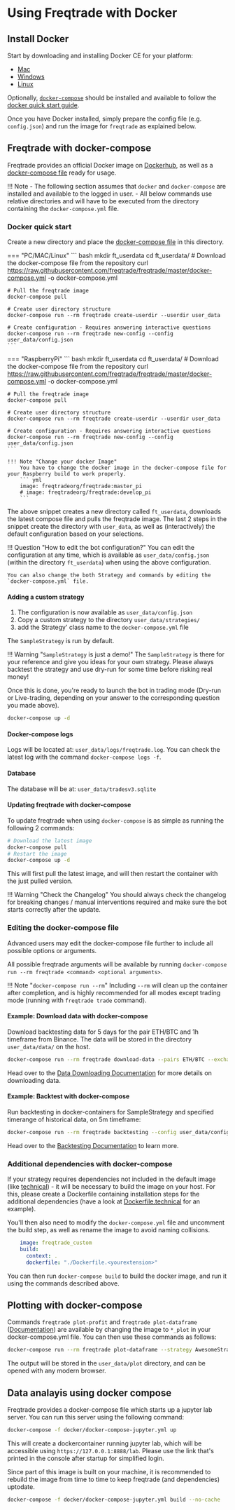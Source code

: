# Using Freqtrade with Docker

## Install Docker

Start by downloading and installing Docker CE for your platform:

* [Mac](https://docs.docker.com/docker-for-mac/install/)
* [Windows](https://docs.docker.com/docker-for-windows/install/)
* [Linux](https://docs.docker.com/install/)

Optionally, [`docker-compose`](https://docs.docker.com/compose/install/) should be installed and available to follow the [docker quick start guide](#docker-quick-start).

Once you have Docker installed, simply prepare the config file (e.g. `config.json`) and run the image for `freqtrade` as explained below.

## Freqtrade with docker-compose

Freqtrade provides an official Docker image on [Dockerhub](https://hub.docker.com/r/freqtradeorg/freqtrade/), as well as a [docker-compose file](https://github.com/freqtrade/freqtrade/blob/develop/docker-compose.yml) ready for usage.

!!! Note
    - The following section assumes that `docker` and `docker-compose` are installed and available to the logged in user.
    - All below commands use relative directories and will have to be executed from the directory containing the `docker-compose.yml` file.

### Docker quick start

Create a new directory and place the [docker-compose file](https://github.com/freqtrade/freqtrade/blob/develop/docker-compose.yml) in this directory.

=== "PC/MAC/Linux"
    ``` bash
    mkdir ft_userdata
    cd ft_userdata/
    # Download the docker-compose file from the repository
    curl https://raw.githubusercontent.com/freqtrade/freqtrade/master/docker-compose.yml -o docker-compose.yml

    # Pull the freqtrade image
    docker-compose pull

    # Create user directory structure
    docker-compose run --rm freqtrade create-userdir --userdir user_data

    # Create configuration - Requires answering interactive questions
    docker-compose run --rm freqtrade new-config --config user_data/config.json
    ```

=== "RaspberryPi"
    ``` bash
    mkdir ft_userdata
    cd ft_userdata/
    # Download the docker-compose file from the repository
    curl https://raw.githubusercontent.com/freqtrade/freqtrade/master/docker-compose.yml -o docker-compose.yml

    # Pull the freqtrade image
    docker-compose pull

    # Create user directory structure
    docker-compose run --rm freqtrade create-userdir --userdir user_data

    # Create configuration - Requires answering interactive questions
    docker-compose run --rm freqtrade new-config --config user_data/config.json
    ```

    !!! Note "Change your docker Image"
        You have to change the docker image in the docker-compose file for your Raspberry build to work properly.
        ``` yml
        image: freqtradeorg/freqtrade:master_pi
        # image: freqtradeorg/freqtrade:develop_pi
        ```

The above snippet creates a new directory called `ft_userdata`, downloads the latest compose file and pulls the freqtrade image.
The last 2 steps in the snippet create the directory with `user_data`, as well as (interactively) the default configuration based on your selections.

!!! Question "How to edit the bot configuration?"
    You can edit the configuration at any time, which is available as `user_data/config.json` (within the directory `ft_userdata`) when using the above configuration.

    You can also change the both Strategy and commands by editing the `docker-compose.yml` file.

#### Adding a custom strategy

1. The configuration is now available as `user_data/config.json`
2. Copy a custom strategy to the directory `user_data/strategies/`
3. add the Strategy' class name to the `docker-compose.yml` file

The `SampleStrategy` is run by default.

!!! Warning "`SampleStrategy` is just a demo!"
    The `SampleStrategy` is there for your reference and give you ideas for your own strategy.
    Please always backtest the strategy and use dry-run for some time before risking real money!

Once this is done, you're ready to launch the bot in trading mode (Dry-run or Live-trading, depending on your answer to the corresponding question you made above).

``` bash
docker-compose up -d
```

#### Docker-compose logs

Logs will be located at: `user_data/logs/freqtrade.log`. 
You can check the latest log with the command `docker-compose logs -f`.

#### Database

The database will be at: `user_data/tradesv3.sqlite`

#### Updating freqtrade with docker-compose

To update freqtrade when using `docker-compose` is as simple as running the following 2 commands:

``` bash
# Download the latest image
docker-compose pull
# Restart the image
docker-compose up -d
```

This will first pull the latest image, and will then restart the container with the just pulled version.

!!! Warning "Check the Changelog"
    You should always check the changelog for breaking changes / manual interventions required and make sure the bot starts correctly after the update.

### Editing the docker-compose file

Advanced users may edit the docker-compose file further to include all possible options or arguments.

All possible freqtrade arguments will be available by running `docker-compose run --rm freqtrade <command> <optional arguments>`.

!!! Note "`docker-compose run --rm`"
    Including `--rm` will clean up the container after completion, and is highly recommended for all modes except trading mode (running with `freqtrade trade` command).

#### Example: Download data with docker-compose

Download backtesting data for 5 days for the pair ETH/BTC and 1h timeframe from Binance. The data will be stored in the directory `user_data/data/` on the host.

``` bash
docker-compose run --rm freqtrade download-data --pairs ETH/BTC --exchange binance --days 5 -t 1h
```

Head over to the [Data Downloading Documentation](data-download.md) for more details on downloading data.

#### Example: Backtest with docker-compose

Run backtesting in docker-containers for SampleStrategy and specified timerange of historical data, on 5m timeframe:

``` bash
docker-compose run --rm freqtrade backtesting --config user_data/config.json --strategy SampleStrategy --timerange 20190801-20191001 -i 5m
```

Head over to the [Backtesting Documentation](backtesting.md) to learn more.

### Additional dependencies with docker-compose

If your strategy requires dependencies not included in the default image (like [technical](https://github.com/freqtrade/technical)) - it will be necessary to build the image on your host.
For this, please create a Dockerfile containing installation steps for the additional dependencies (have a look at [Dockerfile.technical](https://github.com/freqtrade/freqtrade/blob/develop/Dockerfile.technical) for an example).

You'll then also need to modify the `docker-compose.yml` file and uncomment the build step, as well as rename the image to avoid naming collisions.

``` yaml
    image: freqtrade_custom
    build:
      context: .
      dockerfile: "./Dockerfile.<yourextension>"
```

You can then run `docker-compose build` to build the docker image, and run it using the commands described above.

## Plotting with docker-compose

Commands `freqtrade plot-profit` and `freqtrade plot-dataframe` ([Documentation](plotting.md)) are available by changing the image to `*_plot` in your docker-compose.yml file.
You can then use these commands as follows:

``` bash
docker-compose run --rm freqtrade plot-dataframe --strategy AwesomeStrategy -p BTC/ETH --timerange=20180801-20180805
```

The output will be stored in the `user_data/plot` directory, and can be opened with any modern browser.

## Data analayis using docker compose

Freqtrade provides a docker-compose file which starts up a jupyter lab server.
You can run this server using the following command:

``` bash
docker-compose -f docker/docker-compose-jupyter.yml up
```

This will create a dockercontainer running jupyter lab, which will be accessible using `https://127.0.0.1:8888/lab`.
Please use the link that's printed in the console after startup for simplified login.

Since part of this image is built on your machine, it is recommended to rebuild the image from time to time to keep freqtrade (and dependencies) uptodate.

``` bash
docker-compose -f docker/docker-compose-jupyter.yml build --no-cache
```
